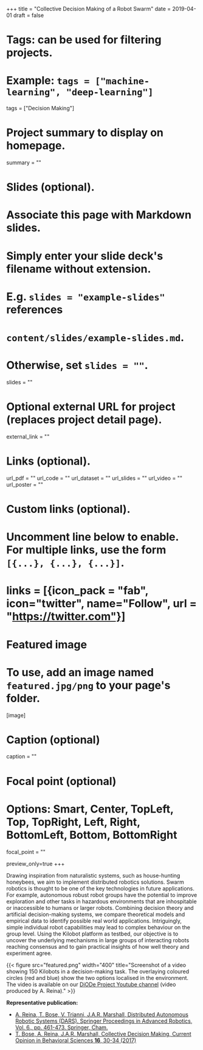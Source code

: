 +++
title = "Collective Decision Making of a Robot Swarm"
date = 2019-04-01
draft = false

# Tags: can be used for filtering projects.
# Example: `tags = ["machine-learning", "deep-learning"]`
tags = ["Decision Making"]

# Project summary to display on homepage.
summary = ""

# Slides (optional).
#   Associate this page with Markdown slides.
#   Simply enter your slide deck's filename without extension.
#   E.g. `slides = "example-slides"` references 
#   `content/slides/example-slides.md`.
#   Otherwise, set `slides = ""`.
slides = ""

# Optional external URL for project (replaces project detail page).
external_link = ""

# Links (optional).
url_pdf = ""
url_code = ""
url_dataset = ""
url_slides = ""
url_video = ""
url_poster = ""

# Custom links (optional).
#   Uncomment line below to enable. For multiple links, use the form `[{...}, {...}, {...}]`.
# links = [{icon_pack = "fab", icon="twitter", name="Follow", url = "https://twitter.com"}]

# Featured image
# To use, add an image named `featured.jpg/png` to your page's folder. 
[image]
  # Caption (optional)
  caption = ""

  # Focal point (optional)
  # Options: Smart, Center, TopLeft, Top, TopRight, Left, Right, BottomLeft, Bottom, BottomRight
  focal_point = ""
  
  preview_only=true
+++

Drawing inspiration from naturalistic systems, such as house-hunting honeybees, we aim to implement distributed robotics solutions. Swarm robotics is thought to be one of the key technologies in future applications. For example, autonomous robust robot groups have the potential to improve exploration and other tasks in hazardous environments that are inhospitable or inaccessible to humans or larger robots. Combining decision theory and artificial decision-making systems, we compare theoretical models and empirical data to identify possible real world applications. Intriguingly, simple individual robot capabilities may lead to complex behaviour on the group level. Using the Kilobot platform as testbed, our objective is to uncover the underlying mechanisms in large groups of interacting robots reaching consensus and to gain practical insights of how well theory and experiment agree.

{{< figure src="featured.png" width="400" title="Screenshot of a video showing 150 Kilobots in a decision-making task. The overlaying coloured circles (red and blue) show the two options localised in the environment.  The video is available on our [DiODe Project Youtube channel](https://www.youtube.com/watch?v=Gdy5o18y5lg) (video produced by A. Reina)." >}}


**Representative publication:** 

- [A. Reina, T. Bose, V. Trianni, J.A.R. Marshall, Distributed Autonomous Robotic Systems (DARS). Springer Proceedings in Advanced Robotics, Vol. 6., pp. 461-473. Springer, Cham.](/publication/effects-of-spatiality-on-value-sensitive-decisions-made-by-robot-swarms/)
- [T. Bose, A. Reina, J.A.R. Marshall, Collective Decision Making, Current Opinion in Behavioral Sciences **16**, 30-34 (2017)](/publication/collective-decision-making/)
